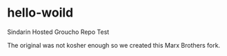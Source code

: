 # hello-woild
Sindarin Hosted Groucho Repo Test

The original was not kosher enough so we created this Marx Brothers fork.

